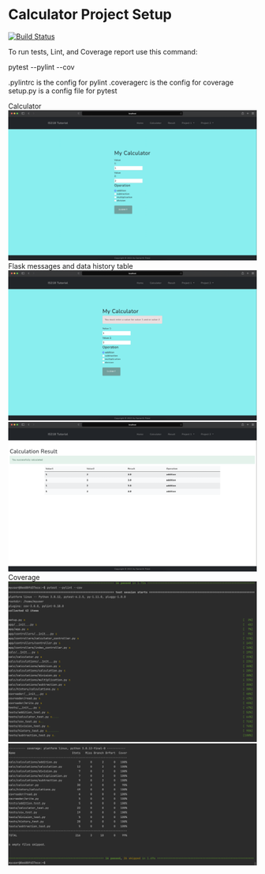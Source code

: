# Calculator Project Setup
[![Build Status](https://app.travis-ci.com/Samerthpatel/calcexample.svg?branch=main)](https://app.travis-ci.com/Samerthpatel/calcexample)

To run tests, Lint, and Coverage report use this command:

pytest  --pylint --cov

.pylintrc is the config for pylint
.coveragerc is the config for coverage
setup.py is a config file for pytest

Calculator
![FlaskMessage2](readmeimages/Screen%20Shot%202021-12-15%20at%2011.10.31%20PM.png)
Flask messages and data history table
![FlaskMessage2](readmeimages/Screen%20Shot%202021-12-15%20at%2011.10.43%20PM.png)
![FlaskMessage2](readmeimages/Screen%20Shot%202021-12-15%20at%2011.11.00%20PM.png)
Coverage
![FlaskMessage2](readmeimages/Screen%20Shot%202021-12-10%20at%202.44.47%20PM.png)
![FlaskMessage2](readmeimages/Screen%20Shot%202021-12-10%20at%202.44.56%20PM.png)
